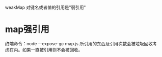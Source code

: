 ## 
weakMap 对键名或者值的引用是"弱引用"


# map强引用
  终端命令：node --expose-gc map.js
  所引用的东西及引用次数会被垃圾回收考虑在内。如果一直被引用则不会被回收。